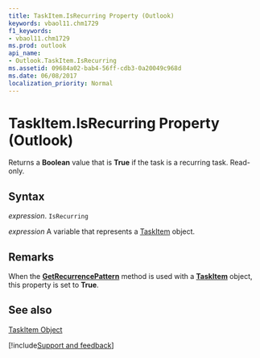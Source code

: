 ```yaml
---
title: TaskItem.IsRecurring Property (Outlook)
keywords: vbaol11.chm1729
f1_keywords:
- vbaol11.chm1729
ms.prod: outlook
api_name:
- Outlook.TaskItem.IsRecurring
ms.assetid: 09684a02-bab4-56ff-cdb3-0a20049c968d
ms.date: 06/08/2017
localization_priority: Normal
---
```



# TaskItem.IsRecurring Property (Outlook)

Returns a  **Boolean** value that is **True** if the task is a recurring task. Read-only.


## Syntax

_expression_. `IsRecurring`

_expression_ A variable that represents a [TaskItem](./Outlook.TaskItem.md) object.


## Remarks

When the  **[GetRecurrencePattern](Outlook.TaskItem.GetRecurrencePattern.md)** method is used with a **[TaskItem](Outlook.TaskItem.md)** object, this property is set to **True**.


## See also


[TaskItem Object](Outlook.TaskItem.md)

[!include[Support and feedback](~/includes/feedback-boilerplate.md)]